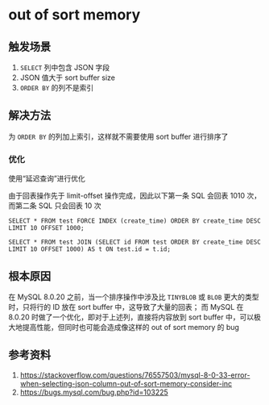 # out of sort memory

## 触发场景

1. `SELECT` 列中包含 JSON 字段
2. JSON 值大于 sort buffer size
3. `ORDER BY` 的列不是索引

## 解决方法

为 `ORDER BY` 的列加上索引，这样就不需要使用 sort buffer 进行排序了

### 优化

使用“延迟查询”进行优化

由于回表操作先于 limit-offset 操作完成，因此以下第一条 SQL 会回表 1010 次，而第二条 SQL 只会回表 10 次

```mysql
SELECT * FROM test FORCE INDEX (create_time) ORDER BY create_time DESC LIMIT 10 OFFSET 1000;

SELECT * FROM test JOIN (SELECT id FROM test ORDER BY create_time DESC LIMIT 10 OFFSET 1000) AS t ON test.id = t.id;
```

## 根本原因

在 MySQL 8.0.20 之前，当一个排序操作中涉及比 `TINYBLOB` 或 `BLOB` 更大的类型时，只将行的 ID 放在 sort buffer 中，这导致了大量的回表； 而 MySQL 在 8.0.20 时做了一个优化，即对于上述列，直接将内容放到 sort buffer 中，可以极大地提高性能，但同时也可能会造成像这样的 out of sort memory 的 bug

## 参考资料

1. https://stackoverflow.com/questions/76557503/mysql-8-0-33-error-when-selecting-json-column-out-of-sort-memory-consider-inc
2. https://bugs.mysql.com/bug.php?id=103225